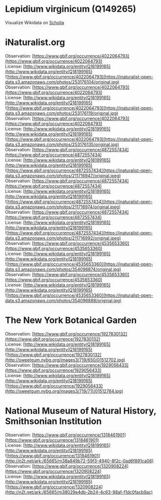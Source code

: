 
Lepidium virginicum (Q149265)
=============================
  
Visualize Wikidata on [Scholia](https://scholia.toolforge.org/taxon/Q149265)
# iNaturalist.org
  
Observation: [https://www.gbif.org/occurrence/4022064793](https://www.gbif.org/occurrence/4022064793)  
License: [http://www.wikidata.org/entity/Q18199165](http://www.wikidata.org/entity/Q18199165)  
![https://www.gbif.org/occurrence/4022064793](https://inaturalist-open-data.s3.amazonaws.com/photos/253176104/original.jpg)  
Observation: [https://www.gbif.org/occurrence/4022064793](https://www.gbif.org/occurrence/4022064793)  
License: [http://www.wikidata.org/entity/Q18199165](http://www.wikidata.org/entity/Q18199165)  
![https://www.gbif.org/occurrence/4022064793](https://inaturalist-open-data.s3.amazonaws.com/photos/253176119/original.jpg)  
Observation: [https://www.gbif.org/occurrence/4022064793](https://www.gbif.org/occurrence/4022064793)  
License: [http://www.wikidata.org/entity/Q18199165](http://www.wikidata.org/entity/Q18199165)  
![https://www.gbif.org/occurrence/4022064793](https://inaturalist-open-data.s3.amazonaws.com/photos/253176135/original.jpg)  
Observation: [https://www.gbif.org/occurrence/4872557434](https://www.gbif.org/occurrence/4872557434)  
License: [http://www.wikidata.org/entity/Q18199165](http://www.wikidata.org/entity/Q18199165)  
![https://www.gbif.org/occurrence/4872557434](https://inaturalist-open-data.s3.amazonaws.com/photos/211716947/original.jpeg)  
Observation: [https://www.gbif.org/occurrence/4872557434](https://www.gbif.org/occurrence/4872557434)  
License: [http://www.wikidata.org/entity/Q18199165](http://www.wikidata.org/entity/Q18199165)  
![https://www.gbif.org/occurrence/4872557434](https://inaturalist-open-data.s3.amazonaws.com/photos/211716974/original.jpeg)  
Observation: [https://www.gbif.org/occurrence/4872557434](https://www.gbif.org/occurrence/4872557434)  
License: [http://www.wikidata.org/entity/Q18199165](http://www.wikidata.org/entity/Q18199165)  
![https://www.gbif.org/occurrence/4872557434](https://inaturalist-open-data.s3.amazonaws.com/photos/211716992/original.jpeg)  
Observation: [https://www.gbif.org/occurrence/4535653360](https://www.gbif.org/occurrence/4535653360)  
License: [http://www.wikidata.org/entity/Q18199165](http://www.wikidata.org/entity/Q18199165)  
![https://www.gbif.org/occurrence/4535653360](https://inaturalist-open-data.s3.amazonaws.com/photos/354096874/original.jpg)  
Observation: [https://www.gbif.org/occurrence/4535653360](https://www.gbif.org/occurrence/4535653360)  
License: [http://www.wikidata.org/entity/Q18199165](http://www.wikidata.org/entity/Q18199165)  
![https://www.gbif.org/occurrence/4535653360](https://inaturalist-open-data.s3.amazonaws.com/photos/354096888/original.jpg)
# The New York Botanical Garden
  
Observation: [https://www.gbif.org/occurrence/1927830132](https://www.gbif.org/occurrence/1927830132)  
License: [http://www.wikidata.org/entity/Q18199165](http://www.wikidata.org/entity/Q18199165)  
![https://www.gbif.org/occurrence/1927830132](http://sweetgum.nybg.org/images3/719/650/01512702.jpg)  
Observation: [https://www.gbif.org/occurrence/1929056433](https://www.gbif.org/occurrence/1929056433)  
License: [http://www.wikidata.org/entity/Q18199165](http://www.wikidata.org/entity/Q18199165)  
![https://www.gbif.org/occurrence/1929056433](http://sweetgum.nybg.org/images3/719/711/01512764.jpg)
# National Museum of Natural History, Smithsonian Institution
  
Observation: [https://www.gbif.org/occurrence/1318461901](https://www.gbif.org/occurrence/1318461901)  
License: [http://www.wikidata.org/entity/Q18199165](http://www.wikidata.org/entity/Q18199165)  
![https://www.gbif.org/occurrence/1318461901](http://n2t.net/ark:/65665/m38a849b72-59f3-4940-8f2c-0ad6f891ca06)  
Observation: [https://www.gbif.org/occurrence/1320908224](https://www.gbif.org/occurrence/1320908224)  
License: [http://www.wikidata.org/entity/Q18199165](http://www.wikidata.org/entity/Q18199165)  
![https://www.gbif.org/occurrence/1320908224](http://n2t.net/ark:/65665/m38029e4db-2b24-4c63-98af-f1dc0facb9ac)